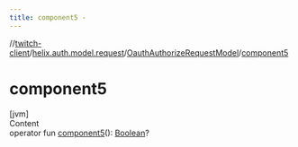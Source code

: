 ```yaml
---
title: component5 -
---
```

//[twitch-client](../../index.md)/[helix.auth.model.request](../index.md)/[OauthAuthorizeRequestModel](index.md)/[component5](component5.md)



# component5  
[jvm]  
Content  
operator fun [component5](component5.md)(): [Boolean](https://kotlinlang.org/api/latest/jvm/stdlib/kotlin/-boolean/index.html)?  



